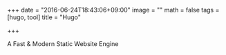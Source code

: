 +++
date = "2016-06-24T18:43:06+09:00"
image = ""
math = false
tags = [hugo, tool]
title = "Hugo"

+++

A Fast & Modern Static Website Engine

